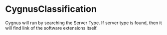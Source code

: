 # CygnusClassification
Cygnus will run by searching the Server Type. If server type is found, then it will find link of the software extensions itself.
